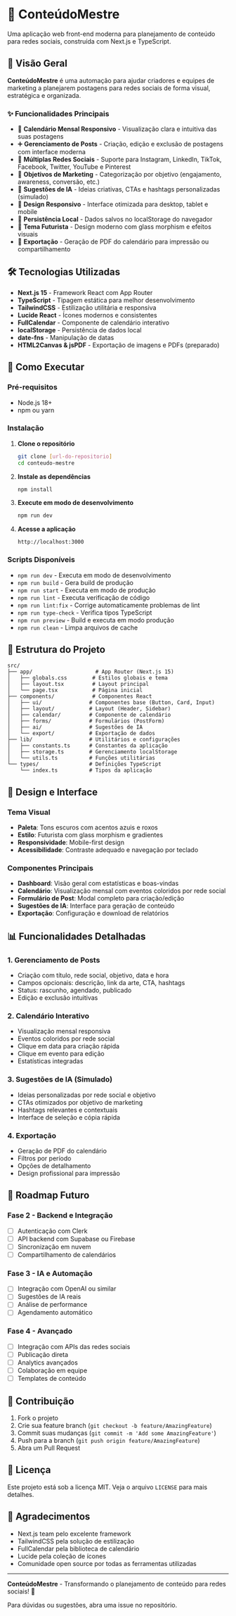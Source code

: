 # 🚀 ConteúdoMestre

Uma aplicação web front-end moderna para planejamento de conteúdo para redes sociais, construída com Next.js e TypeScript.

## 🎯 Visão Geral

**ConteúdoMestre** é uma automação para ajudar criadores e equipes de marketing a planejarem postagens para redes sociais de forma visual, estratégica e organizada.

### ✨ Funcionalidades Principais

- 📅 **Calendário Mensal Responsivo** - Visualização clara e intuitiva das suas postagens
- ➕ **Gerenciamento de Posts** - Criação, edição e exclusão de postagens com interface moderna
- 🎯 **Múltiplas Redes Sociais** - Suporte para Instagram, LinkedIn, TikTok, Facebook, Twitter, YouTube e Pinterest
- 🎪 **Objetivos de Marketing** - Categorização por objetivo (engajamento, awareness, conversão, etc.)
- 🤖 **Sugestões de IA** - Ideias criativas, CTAs e hashtags personalizadas (simulado)
- 📱 **Design Responsivo** - Interface otimizada para desktop, tablet e mobile
- 💾 **Persistência Local** - Dados salvos no localStorage do navegador
- 🎨 **Tema Futurista** - Design moderno com glass morphism e efeitos visuais
- 📄 **Exportação** - Geração de PDF do calendário para impressão ou compartilhamento

## 🛠️ Tecnologias Utilizadas

- **Next.js 15** - Framework React com App Router
- **TypeScript** - Tipagem estática para melhor desenvolvimento
- **TailwindCSS** - Estilização utilitária e responsiva
- **Lucide React** - Ícones modernos e consistentes
- **FullCalendar** - Componente de calendário interativo
- **localStorage** - Persistência de dados local
- **date-fns** - Manipulação de datas
- **HTML2Canvas & jsPDF** - Exportação de imagens e PDFs (preparado)

## 🚀 Como Executar

### Pré-requisitos

- Node.js 18+ 
- npm ou yarn

### Instalação

1. **Clone o repositório**
   ```bash
   git clone [url-do-repositorio]
   cd conteudo-mestre
   ```

2. **Instale as dependências**
   ```bash
   npm install
   ```

3. **Execute em modo de desenvolvimento**
   ```bash
   npm run dev
   ```

4. **Acesse a aplicação**
   ```
   http://localhost:3000
   ```

### Scripts Disponíveis

- `npm run dev` - Executa em modo de desenvolvimento
- `npm run build` - Gera build de produção
- `npm run start` - Executa em modo de produção
- `npm run lint` - Executa verificação de código
- `npm run lint:fix` - Corrige automaticamente problemas de lint
- `npm run type-check` - Verifica tipos TypeScript
- `npm run preview` - Build e executa em modo produção
- `npm run clean` - Limpa arquivos de cache

## 📁 Estrutura do Projeto

```
src/
├── app/                    # App Router (Next.js 15)
│   ├── globals.css        # Estilos globais e tema
│   ├── layout.tsx         # Layout principal
│   └── page.tsx           # Página inicial
├── components/            # Componentes React
│   ├── ui/               # Componentes base (Button, Card, Input)
│   ├── layout/           # Layout (Header, Sidebar)
│   ├── calendar/         # Componente de calendário
│   ├── forms/            # Formulários (PostForm)
│   ├── ai/               # Sugestões de IA
│   └── export/           # Exportação de dados
├── lib/                  # Utilitários e configurações
│   ├── constants.ts      # Constantes da aplicação
│   ├── storage.ts        # Gerenciamento localStorage
│   └── utils.ts          # Funções utilitárias
└── types/                # Definições TypeScript
    └── index.ts          # Tipos da aplicação
```

## 🎨 Design e Interface

### Tema Visual
- **Paleta**: Tons escuros com acentos azuis e roxos
- **Estilo**: Futurista com glass morphism e gradientes
- **Responsividade**: Mobile-first design
- **Acessibilidade**: Contraste adequado e navegação por teclado

### Componentes Principais
- **Dashboard**: Visão geral com estatísticas e boas-vindas
- **Calendário**: Visualização mensal com eventos coloridos por rede social
- **Formulário de Post**: Modal completo para criação/edição
- **Sugestões de IA**: Interface para geração de conteúdo
- **Exportação**: Configuração e download de relatórios

## 📊 Funcionalidades Detalhadas

### 1. Gerenciamento de Posts
- Criação com título, rede social, objetivo, data e hora
- Campos opcionais: descrição, link da arte, CTA, hashtags
- Status: rascunho, agendado, publicado
- Edição e exclusão intuitivas

### 2. Calendário Interativo
- Visualização mensal responsiva
- Eventos coloridos por rede social
- Clique em data para criação rápida
- Clique em evento para edição
- Estatísticas integradas

### 3. Sugestões de IA (Simulado)
- Ideias personalizadas por rede social e objetivo
- CTAs otimizados por objetivo de marketing
- Hashtags relevantes e contextuais
- Interface de seleção e cópia rápida

### 4. Exportação
- Geração de PDF do calendário
- Filtros por período
- Opções de detalhamento
- Design profissional para impressão

## 🔮 Roadmap Futuro

### Fase 2 - Backend e Integração
- [ ] Autenticação com Clerk
- [ ] API backend com Supabase ou Firebase
- [ ] Sincronização em nuvem
- [ ] Compartilhamento de calendários

### Fase 3 - IA e Automação
- [ ] Integração com OpenAI ou similar
- [ ] Sugestões de IA reais
- [ ] Análise de performance
- [ ] Agendamento automático

### Fase 4 - Avançado
- [ ] Integração com APIs das redes sociais
- [ ] Publicação direta
- [ ] Analytics avançados
- [ ] Colaboração em equipe
- [ ] Templates de conteúdo

## 🤝 Contribuição

1. Fork o projeto
2. Crie sua feature branch (`git checkout -b feature/AmazingFeature`)
3. Commit suas mudanças (`git commit -m 'Add some AmazingFeature'`)
4. Push para a branch (`git push origin feature/AmazingFeature`)
5. Abra um Pull Request

## 📝 Licença

Este projeto está sob a licença MIT. Veja o arquivo `LICENSE` para mais detalhes.

## 🙏 Agradecimentos

- Next.js team pelo excelente framework
- TailwindCSS pela solução de estilização
- FullCalendar pela biblioteca de calendário
- Lucide pela coleção de ícones
- Comunidade open source por todas as ferramentas utilizadas

---

**ConteúdoMestre** - Transformando o planejamento de conteúdo para redes sociais! 🚀

Para dúvidas ou sugestões, abra uma issue no repositório.